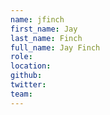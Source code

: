 ```yaml
---
name: jfinch
first_name: Jay
last_name: Finch
full_name: Jay Finch
role:
location:
github:
twitter:
team:
---
```

